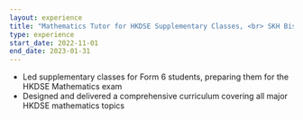 ```yaml
---
layout: experience
title: "Mathematics Tutor for HKDSE Supplementary Classes, <br> SKH Bishop Mok Sau Tseng Secondary School"
type: experience
start_date: 2022-11-01
end_date: 2023-01-31
---
```

- Led supplementary classes for Form 6 students, preparing them for the HKDSE Mathematics exam
- Designed and delivered a comprehensive curriculum covering all major HKDSE mathematics topics
